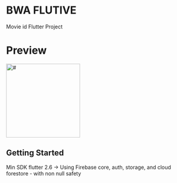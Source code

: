 # BWA FLUTIVE
Movie id Flutter Project

# Preview
<img src="https://user-images.githubusercontent.com/50306963/143522331-6307a962-fd56-4901-bc33-f403fd848a2d.png" alt="#" style="width:200px;"/>

## Getting Started

Min SDK flutter 2.6 -> 
Using Firebase core, auth, storage, and cloud forestore - with non null safety
